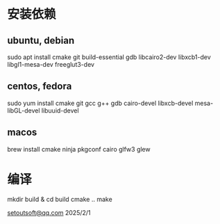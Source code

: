 ﻿
# 安装依赖
## ubuntu, debian
sudo apt install cmake git build-essential gdb libcairo2-dev libxcb1-dev libgl1-mesa-dev freeglut3-dev
## centos, fedora
sudo yum install cmake git gcc g++ gdb cairo-devel libxcb-devel mesa-libGL-devel libuuid-devel
## macos
brew install cmake ninja pkgconf cairo glfw3 glew

# 编译
mkdir build & cd build
cmake ..
make


setoutsoft@qq.com  2025/2/1

